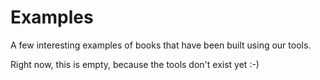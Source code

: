 # Examples

A few interesting examples of books that have been built using our tools.

Right now, this is empty, because the tools don't exist yet :-)
